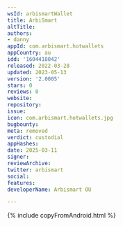 ```yaml
---
wsId: arbismartWallet
title: ArbiSmart
altTitle: 
authors:
- danny
appId: com.arbismart.hotwallets
appCountry: au
idd: '1604418042'
released: 2022-03-28
updated: 2023-05-13
version: '2.0005'
stars: 0
reviews: 0
website: 
repository: 
issue: 
icon: com.arbismart.hotwallets.jpg
bugbounty: 
meta: removed
verdict: custodial
appHashes: 
date: 2025-03-11
signer: 
reviewArchive: 
twitter: arbismart
social: 
features: 
developerName: Arbismart OU

---
```


{% include copyFromAndroid.html %}